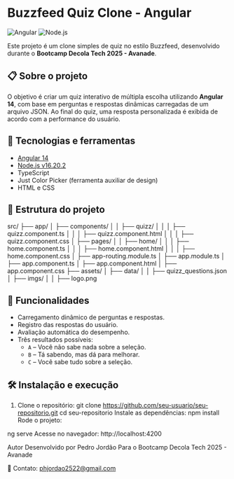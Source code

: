 # Buzzfeed Quiz Clone - Angular

![Angular](https://img.shields.io/badge/Angular-14-DD0031?style=for-the-badge&logo=angular&logoColor=white)
![Node.js](https://img.shields.io/badge/Node.js-16.20.2-339933?style=for-the-badge&logo=node.js&logoColor=white)

Este projeto é um clone simples de quiz no estilo Buzzfeed, desenvolvido durante o **Bootcamp Decola Tech 2025 - Avanade**.

## 📋 Sobre o projeto

O objetivo é criar um quiz interativo de múltipla escolha utilizando **Angular 14**, com base em perguntas e respostas dinâmicas carregadas de um arquivo JSON. Ao final do quiz, uma resposta personalizada é exibida de acordo com a performance do usuário.

## 🚀 Tecnologias e ferramentas

- [Angular 14](https://angular.io/)
- [Node.js v16.20.2](https://nodejs.org/)
- TypeScript
- Just Color Picker (ferramenta auxiliar de design)
- HTML e CSS

## 📁 Estrutura do projeto

src/ ├── app/ │ ├── components/ │ │ ├── quizz/ │ │ │ ├── quizz.component.ts │ │ │ ├── quizz.component.html │ │ │ ├── quizz.component.css │ ├── pages/ │ │ ├── home/ │ │ │ ├── home.component.ts │ │ │ ├── home.component.html │ │ │ ├── home.component.css │ ├── app-routing.module.ts │ ├── app.module.ts │ ├── app.component.ts │ ├── app.component.html │ ├── app.component.css ├── assets/ │ ├── data/ │ │ ├── quizz_questions.json │ ├── imgs/ │ │ ├── logo.png


## 🧠 Funcionalidades

- Carregamento dinâmico de perguntas e respostas.
- Registro das respostas do usuário.
- Avaliação automática do desempenho.
- Três resultados possíveis:
  - `A` – Você não sabe nada sobre a seleção.
  - `B` – Tá sabendo, mas dá para melhorar.
  - `C` – Você sabe tudo sobre a seleção.

## 🛠️ Instalação e execução

1. Clone o repositório:
   git clone https://github.com/seu-usuario/seu-repositorio.git
   cd seu-repositorio
Instale as dependências:
npm install
Rode o projeto:

ng serve
Acesse no navegador:
http://localhost:4200

 Autor
Desenvolvido por Pedro Jordão
Para o Bootcamp Decola Tech 2025 - Avanade

📧 Contato: phjordao2522@gmail.com
